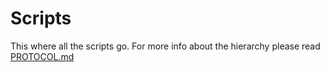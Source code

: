 # Scripts

This where all the scripts go. For more info about the hierarchy please read [PROTOCOL.md](PROTOCOL.md)